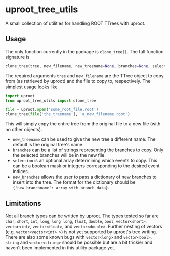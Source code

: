# uproot_tree_utils

A small collection of utilities for handling ROOT TTrees with uproot.

## Usage

The only function currently in the package is `clone_tree()`. The full function signature is

```python
clone_tree(tree, new_filename, new_treename=None, branches=None, selection=None, new_branches=None)
```

The required arguments `tree` and `new_filename` are the TTree object to copy from (as retrieved by uproot) and the file to copy to, respectively. The simplest usage looks like

```python
import uproot
from uproot_tree_utils import clone_tree

file = uproot.open('some_root_file.root')
clone_tree(file['the_treename'], 'a_new_filename.root')
```

This will simply copy the entire tree from the original file to a new file (with no other objects).

- `new_treename` can be used to give the new tree a different name. The default is the original tree's name.
- `branches` can be a list of strings representing the branches to copy. Only the selected branches will be in the new file.
- `selection` is an optional array determining which events to copy. This can be a boolean mask or integers corresponding to the desired event indices.
- `new_branches` allows the user to pass a dictionary of new branches to insert into the tree. The format for the dictionary should be `{'new_branchname': array_with_branch_data}`.

## Limitations

Not all branch types can be written by uproot. The types tested so far are `char`, `short`, `int`, `long`, `long long`, `float`, `double`, `bool`, `vector<short>`, `vector<int>`, `vector<float>`, and `vector<double>`. Further nesting of vectors (e.g. `vector<vector<int> >`) is not yet supported by uproot's tree writing. There are also some known bugs with `vector<long>` and `vector<bool>`. `string` and `vector<string>` should be possible but are a bit trickier and haven't been implemented in this utility package yet.
